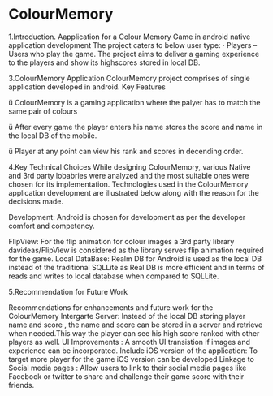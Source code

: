 # ColourMemory

1.Introduction.
  Aapplication for a Colour Memory Game in android native application development
The project caters to below user type:
·         Players – Users who play the game.
The project aims to deliver a gaming experience to the players and show its highscores stored in local DB.
 
3.ColourMemory Application
ColourMemory project comprises of single application developed in android.
Key Features
 
ü  ColourMemory is a gaming application where the palyer has to match the same pair of colours

ü  After every game the player enters his name stores the score and name in the local DB of the mobile.

ü  Player at any point can view his rank and scores in decending order.

 
4.Key Technical Choices
While designing ColourMemory, various Native and 3rd party lobabries  were analyzed and the most suitable ones were chosen for its implementation. Technologies used in the ColourMemory application development are illustrated below along with the reason for the decisions made.
 
Development:
Android is chosen for development as per the developer comfort and competency.
 
FlipView:
For the flip animation for colour images a 3rd party library davideas/FlipView is considered as the library serves flip animation required for  the game.
Local DataBase:
Realm DB for Android is used as the local DB instead of the traditional SQLLite  as Real DB is more efficient and in terms of reads and writes to local database when compared to SQLLite.
 
5.Recommendation for Future Work

Recommendations for enhancements and future work for the ColourMemory
Intergarte Server: Instead of the local DB storing player name and score , the name and score can be stored in a server and retrieve when needed.This way the player can see his high score ranked with other players as well.
UI Improvements : A smooth UI transistion if images and experience can be incorporated.
Include iOS version of the application: To target more player for the game iOS version can be developed
Linkage to Social media pages : Allow users to link to their social media pages like Facebook or twitter to share and challenge their game score with their friends.
 
